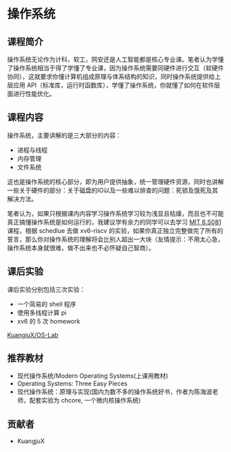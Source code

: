 # 操作系统

## 课程简介
操作系统无论作为计科，软工，网安还是人工智能都是核心专业课。笔者认为学懂了操作系统相当于得了学懂了专业课，因为操作系统需要同硬件进行交互（软硬件协同），这就要求你懂计算机组成原理与体系结构的知识，同时操作系统提供给上层应用 API（标准库，运行时函数库），学懂了操作系统，你就懂了如何在软件层面进行性能优化。

## 课程内容
操作系统，主要讲解的是三大部分的内容：  

  
- 进程与线程  
- 内存管理  
- 文件系统     


这也是操作系统的核心部分，即为用户提供抽象，统一管理硬件资源，同时也讲解一些关于硬件的部分：关于磁盘的IO以及一些难以排查的问题：死锁及饿死及其解决方法。  
   
笔者认为，如果只根据课内内容学习操作系统学习较为浅显且枯燥，而且也不可能真正搞懂操作系统是如何运行的，我建议学有余力的同学可以去学习 [MIT 6.S081](https://pdos.csail.mit.edu/6.S081/2020/) 课程，根据 schedlue 去做 xv6-riscv 的实验，如果你真正独立完整做完了所有的誓言，那么你对操作系统的理解将会比别人超出一大块（友情提示：不用太心急，操作系统本身就很难，做不出来也不必怀疑自己智商）。


## 课后实验
课后实验分别包括三次实验：   
  

- 一个简易的 shell 程序   
- 使用多线程计算 pi   
- xv6 的 5 次 homework   

[KuangjuX/OS-Lab](https://github.com/KuangjuX/OS-Lab)

## 推荐教材  
- 现代操作系统/Modern Operating Systems(上课用教材)
- Operating Systems: Three Easy Pieces
- 现代操作系统：原理与实现(国内为数不多的操作系统好书，作者为陈海波老师，配套实验为 chcore, 一个微内核操作系统)


## 贡献者
- KuangjuX
